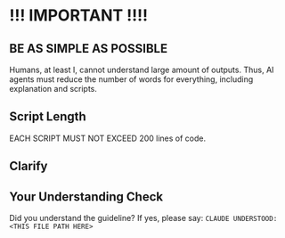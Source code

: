 <!-- ---
!-- Timestamp: 2025-05-17 07:13:46
!-- Author: ywatanabe
!-- File: /ssh:ywatanabe@sp:/home/ywatanabe/.dotfiles/.claude/to_claude/guidelines/guidelines_general.md
!-- --- -->

# !!! IMPORTANT !!!! 

## BE AS SIMPLE AS POSSIBLE
Humans, at least I, cannot understand large amount of outputs. Thus, AI agents must reduce the number of words for everything, including explanation and scripts.

## Script Length
EACH SCRIPT MUST NOT EXCEED 200 lines of code.

## Clarify

## Your Understanding Check
Did you understand the guideline? If yes, please say:
`CLAUDE UNDERSTOOD: <THIS FILE PATH HERE>`

<!-- EOF -->